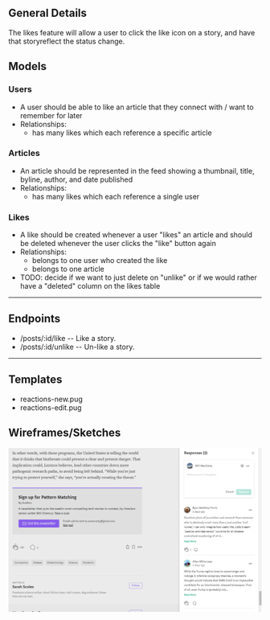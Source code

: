 ## General Details
The likes feature will allow a user to click the like icon on a story, and have that storyreflect the status change.

## Models

### Users
  * A user should be able to like an article that they connect with / want to remember for later
  * Relationships:
    * has many likes which each reference a specific article

### Articles
  * An article should be represented in the feed showing a thumbnail, title, byline, author, and date published
  * Relationships:
    * has many likes which each reference a single user

### Likes
  * A like should be created whenever a user "likes" an article and should be deleted whenever the user clicks the "like" button again
  * Relationships:
    * belongs to one user who created the like
    * belongs to one article
  * TODO: decide if we want to just delete on "unlike" or if we would rather have a "deleted" column on the likes table

---


## Endpoints

* /posts/:id/like    -- Like a story.
* /posts/:id/unlike  -- Un-like a story.


---


## Templates
  * reactions-new.pug
  * reactions-edit.pug

## Wireframes/Sketches

![an example comments bar from medium.com](../images/comments-sidebar.png)

